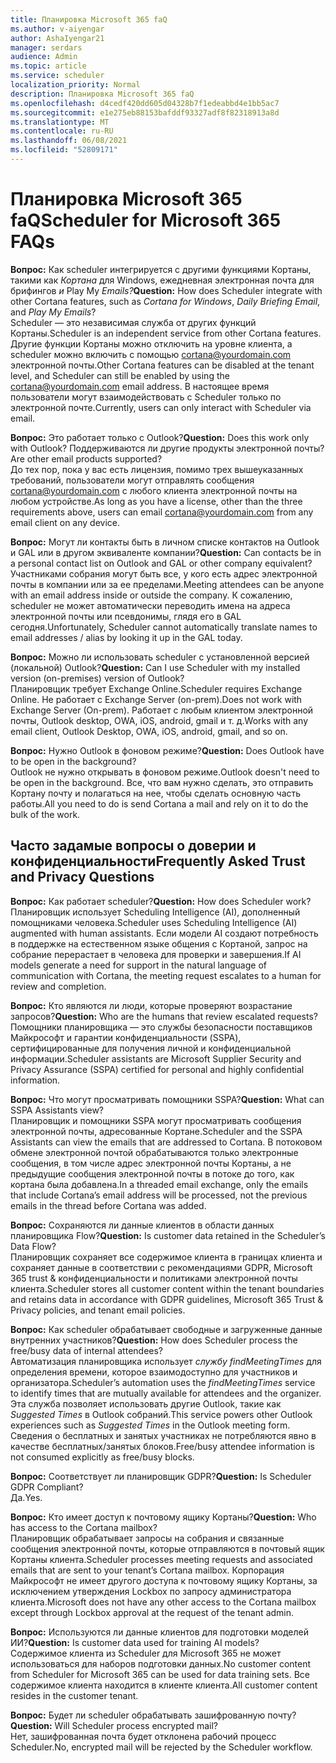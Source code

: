 ```yaml
---
title: Планировка Microsoft 365 faQ
ms.author: v-aiyengar
author: AshaIyengar21
manager: serdars
audience: Admin
ms.topic: article
ms.service: scheduler
localization_priority: Normal
description: Планировка Microsoft 365 faQ
ms.openlocfilehash: d4cedf420dd605d04328b7f1edeabbd4e1bb5ac7
ms.sourcegitcommit: e1e275eb88153bafddf93327adf8f82318913a8d
ms.translationtype: MT
ms.contentlocale: ru-RU
ms.lasthandoff: 06/08/2021
ms.locfileid: "52809171"
---
```

# <a name="scheduler-for-microsoft-365-faqs"></a><span data-ttu-id="176c0-103">Планировка Microsoft 365 faQ</span><span class="sxs-lookup"><span data-stu-id="176c0-103">Scheduler for Microsoft 365 FAQs</span></span>

<span data-ttu-id="176c0-104">**Вопрос:** Как scheduler интегрируется с другими функциями Кортаны, такими как *Кортана* для Windows, ежедневная электронная почта для брифингов *и* Play My *Emails?*</span><span class="sxs-lookup"><span data-stu-id="176c0-104">**Question:** How does Scheduler integrate with other Cortana features, such as *Cortana for Windows*, *Daily Briefing Email*, and *Play My Emails*?</span></span></br>
<span data-ttu-id="176c0-105">Scheduler — это независимая служба от других функций Кортаны.</span><span class="sxs-lookup"><span data-stu-id="176c0-105">Scheduler is an independent service from other Cortana features.</span></span> <span data-ttu-id="176c0-106">Другие функции Кортаны можно отключить на уровне клиента, а scheduler можно включить с помощью cortana@yourdomain.com электронной почты.</span><span class="sxs-lookup"><span data-stu-id="176c0-106">Other Cortana features can be disabled at the tenant level, and Scheduler can still be enabled by using the cortana@yourdomain.com email address.</span></span> <span data-ttu-id="176c0-107">В настоящее время пользователи могут взаимодействовать с Scheduler только по электронной почте.</span><span class="sxs-lookup"><span data-stu-id="176c0-107">Currently, users can only interact with Scheduler via email.</span></span>

<span data-ttu-id="176c0-108">**Вопрос:** Это работает только с Outlook?</span><span class="sxs-lookup"><span data-stu-id="176c0-108">**Question:** Does this work only with Outlook?</span></span> <span data-ttu-id="176c0-109">Поддерживаются ли другие продукты электронной почты?</span><span class="sxs-lookup"><span data-stu-id="176c0-109">Are other email products supported?</span></span></br>
<span data-ttu-id="176c0-110">До тех пор, пока у вас есть лицензия, помимо трех вышеуказанных требований, пользователи могут отправлять сообщения cortana@yourdomain.com с любого клиента электронной почты на любом устройстве.</span><span class="sxs-lookup"><span data-stu-id="176c0-110">As long as you have a license, other than the three requirements above, users can email cortana@yourdomain.com from any email client on any device.</span></span>

<span data-ttu-id="176c0-111">**Вопрос:** Могут ли контакты быть в личном списке контактов на Outlook и GAL или в другом эквиваленте компании?</span><span class="sxs-lookup"><span data-stu-id="176c0-111">**Question:** Can contacts be in a personal contact list on Outlook and GAL or other company equivalent?</span></span></br>
<span data-ttu-id="176c0-112">Участниками собрания могут быть все, у кого есть адрес электронной почты в компании или за ее пределами.</span><span class="sxs-lookup"><span data-stu-id="176c0-112">Meeting attendees can be anyone with an email address inside or outside the company.</span></span> <span data-ttu-id="176c0-113">К сожалению, scheduler не может автоматически переводить имена на адреса электронной почты или псевдонимы, глядя его в GAL сегодня.</span><span class="sxs-lookup"><span data-stu-id="176c0-113">Unfortunately, Scheduler cannot automatically translate names to email addresses / alias by looking it up in the GAL today.</span></span>

<span data-ttu-id="176c0-114">**Вопрос:** Можно ли использовать scheduler с установленной версией (локальной) Outlook?</span><span class="sxs-lookup"><span data-stu-id="176c0-114">**Question:** Can I use Scheduler with my installed version (on-premises) version of Outlook?</span></span></br>
<span data-ttu-id="176c0-115">Планировщик требует Exchange Online.</span><span class="sxs-lookup"><span data-stu-id="176c0-115">Scheduler requires Exchange Online.</span></span> <span data-ttu-id="176c0-116">Не работает с Exchange Server (on-prem).</span><span class="sxs-lookup"><span data-stu-id="176c0-116">Does not work with Exchange Server (On-prem).</span></span> <span data-ttu-id="176c0-117">Работает с любым клиентом электронной почты, Outlook desktop, OWA, iOS, android, gmail и т. д.</span><span class="sxs-lookup"><span data-stu-id="176c0-117">Works with any email client, Outlook Desktop, OWA, iOS, android, gmail, and so on.</span></span>

<span data-ttu-id="176c0-118">**Вопрос:** Нужно Outlook в фоновом режиме?</span><span class="sxs-lookup"><span data-stu-id="176c0-118">**Question:** Does Outlook have to be open in the background?</span></span></br>
<span data-ttu-id="176c0-119">Outlook не нужно открывать в фоновом режиме.</span><span class="sxs-lookup"><span data-stu-id="176c0-119">Outlook doesn't need to be open in the background.</span></span> <span data-ttu-id="176c0-120">Все, что вам нужно сделать, это отправить Кортану почту и полагаться на нее, чтобы сделать основную часть работы.</span><span class="sxs-lookup"><span data-stu-id="176c0-120">All you need to do is send Cortana a mail and rely on it to do the bulk of the work.</span></span>

## <a name="frequently-asked-trust-and-privacy-questions"></a><span data-ttu-id="176c0-121">Часто задамые вопросы о доверии и конфиденциальности</span><span class="sxs-lookup"><span data-stu-id="176c0-121">Frequently Asked Trust and Privacy Questions</span></span>

<span data-ttu-id="176c0-122">**Вопрос:** Как работает scheduler?</span><span class="sxs-lookup"><span data-stu-id="176c0-122">**Question:** How does Scheduler work?</span></span></br>
<span data-ttu-id="176c0-123">Планировщик использует Scheduling Intelligence (AI), дополненный помощниками человека.</span><span class="sxs-lookup"><span data-stu-id="176c0-123">Scheduler uses Scheduling Intelligence (AI) augmented with human assistants.</span></span> <span data-ttu-id="176c0-124">Если модели AI создают потребность в поддержке на естественном языке общения с Кортаной, запрос на собрание перерастает в человека для проверки и завершения.</span><span class="sxs-lookup"><span data-stu-id="176c0-124">If AI models generate a need for support in the natural language of communication with Cortana, the meeting request escalates to a human for review and completion.</span></span>

<span data-ttu-id="176c0-125">**Вопрос:** Кто являются ли люди, которые проверяют возрастание запросов?</span><span class="sxs-lookup"><span data-stu-id="176c0-125">**Question:** Who are the humans that review escalated requests?</span></span> </br>
<span data-ttu-id="176c0-126">Помощники планировщика — это службы безопасности поставщиков Майкрософт и гарантии конфиденциальности (SSPA), сертифицированные для получения личной и конфиденциальной информации.</span><span class="sxs-lookup"><span data-stu-id="176c0-126">Scheduler assistants are Microsoft Supplier Security and Privacy Assurance (SSPA) certified for personal and highly confidential information.</span></span> 

<span data-ttu-id="176c0-127">**Вопрос:** Что могут просматривать помощники SSPA?</span><span class="sxs-lookup"><span data-stu-id="176c0-127">**Question:** What can SSPA Assistants view?</span></span></br>
<span data-ttu-id="176c0-128">Планировщик и помощники SSPA могут просматривать сообщения электронной почты, адресованные Кортане.</span><span class="sxs-lookup"><span data-stu-id="176c0-128">Scheduler and the SSPA Assistants can view  the emails that are addressed to Cortana.</span></span> <span data-ttu-id="176c0-129">В потоковом обмене электронной почтой обрабатываются только электронные сообщения, в том числе адрес электронной почты Кортаны, а не предыдущие сообщения электронной почты в потоке до того, как кортана была добавлена.</span><span class="sxs-lookup"><span data-stu-id="176c0-129">In a threaded email exchange, only the emails that include Cortana’s email address will be processed, not the previous emails in the thread before Cortana was added.</span></span>   

<span data-ttu-id="176c0-130">**Вопрос:** Сохраняются ли данные клиентов в области данных планировщика Flow?</span><span class="sxs-lookup"><span data-stu-id="176c0-130">**Question:** Is customer data retained in the Scheduler’s Data Flow?</span></span> </br>
<span data-ttu-id="176c0-131">Планировщик сохраняет все содержимое клиента в границах клиента и сохраняет данные в соответствии с рекомендациями GDPR, Microsoft 365 trust & конфиденциальности и политиками электронной почты клиента.</span><span class="sxs-lookup"><span data-stu-id="176c0-131">Scheduler stores all customer content within the tenant boundaries and retains data in accordance with GDPR guidelines, Microsoft 365 Trust & Privacy policies, and tenant email policies.</span></span>

<span data-ttu-id="176c0-132">**Вопрос:** Как scheduler обрабатывает свободные и загруженные данные внутренних участников?</span><span class="sxs-lookup"><span data-stu-id="176c0-132">**Question:** How does Scheduler process the free/busy data of internal attendees?</span></span> </br>
<span data-ttu-id="176c0-133">Автоматизация планировщика использует *службу findMeetingTimes* для определения времени, которое взаимодоступно для участников и организатора.</span><span class="sxs-lookup"><span data-stu-id="176c0-133">Scheduler’s automation uses the *findMeetingTimes* service to identify times that are mutually available for attendees and the organizer.</span></span> <span data-ttu-id="176c0-134">Эта служба позволяет использовать другие Outlook, такие как *Suggested Times* в Outlook собраний.</span><span class="sxs-lookup"><span data-stu-id="176c0-134">This service powers other Outlook experiences such as *Suggested Times* in the Outlook meeting form.</span></span> <span data-ttu-id="176c0-135">Сведения о бесплатных и занятых участниках не потребляются явно в качестве бесплатных/занятых блоков.</span><span class="sxs-lookup"><span data-stu-id="176c0-135">Free/busy attendee information is not consumed explicitly as free/busy blocks.</span></span> 

<span data-ttu-id="176c0-136">**Вопрос:** Соответствует ли планировщик GDPR?</span><span class="sxs-lookup"><span data-stu-id="176c0-136">**Question:** Is Scheduler GDPR Compliant?</span></span> </br>
<span data-ttu-id="176c0-137">Да.</span><span class="sxs-lookup"><span data-stu-id="176c0-137">Yes.</span></span>

<span data-ttu-id="176c0-138">**Вопрос:** Кто имеет доступ к почтовому ящику Кортаны?</span><span class="sxs-lookup"><span data-stu-id="176c0-138">**Question:** Who has access to the Cortana mailbox?</span></span> </br>
<span data-ttu-id="176c0-139">Планировщик обрабатывает запросы на собрания и связанные сообщения электронной почты, которые отправляются в почтовый ящик Кортаны клиента.</span><span class="sxs-lookup"><span data-stu-id="176c0-139">Scheduler processes meeting requests and associated emails that are sent to your tenant’s Cortana mailbox.</span></span> <span data-ttu-id="176c0-140">Корпорация Майкрософт не имеет другого доступа к почтовому ящику Кортаны, за исключением утверждения Lockbox по запросу администратора клиента.</span><span class="sxs-lookup"><span data-stu-id="176c0-140">Microsoft does not have any other access to the Cortana mailbox except through Lockbox approval at the request of the tenant admin.</span></span>  

<span data-ttu-id="176c0-141">**Вопрос:** Используются ли данные клиентов для подготовки моделей ИИ?</span><span class="sxs-lookup"><span data-stu-id="176c0-141">**Question:** Is customer data used for training AI models?</span></span></br>
<span data-ttu-id="176c0-142">Содержимое клиента из Scheduler для Microsoft 365 не может использоваться для наборов подготовки данных.</span><span class="sxs-lookup"><span data-stu-id="176c0-142">No customer content from Scheduler for Microsoft 365 can be used for data training sets.</span></span> <span data-ttu-id="176c0-143">Все содержимое клиента находится в клиенте клиента.</span><span class="sxs-lookup"><span data-stu-id="176c0-143">All customer content resides in the customer tenant.</span></span>  

<span data-ttu-id="176c0-144">**Вопрос:** Будет ли scheduler обрабатывать зашифрованную почту?</span><span class="sxs-lookup"><span data-stu-id="176c0-144">**Question:** Will Scheduler process encrypted mail?</span></span></br>
<span data-ttu-id="176c0-145">Нет, зашифрованная почта будет отклонена рабочий процесс Scheduler.</span><span class="sxs-lookup"><span data-stu-id="176c0-145">No, encrypted mail will be rejected by the Scheduler workflow.</span></span> 




